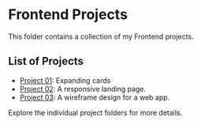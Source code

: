 # Frontend Projects

This folder contains a collection of my Frontend projects.

## List of Projects
- [Project 01](./project-01/README.md): Expanding cards
- [Project 02](./project-02/README.md): A responsive landing page.
- [Project 03](./project-03/README.md): A wireframe design for a web app.

Explore the individual project folders for more details.
